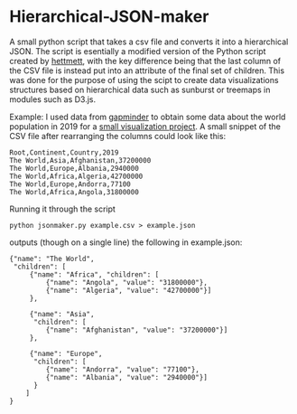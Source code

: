 # Hierarchical-JSON-maker
A small python script that takes a csv file and converts it into a hierarchical JSON. 
The script is esentially a modified version of the Python script created by [hettmett](https://github.com/hettmett/csv_to_json), with the key difference being that the last column of the CSV file is instead put into an attribute of the final set of children. This was done for the purpose of using the scipt to create data visualizations structures based on hierarchical data such as sunburst or treemaps in modules such as D3.js. 

Example: I used data from [gapminder](https://www.gapminder.org/) to obtain some data about the world population in 2019 for a [small visualization project](https://github.com/wska/Sunburst-Population-Visualization). A small snippet of the CSV file after rearranging the columns could look like this:

~~~~
Root,Continent,Country,2019
The World,Asia,Afghanistan,37200000
The World,Europe,Albania,2940000
The World,Africa,Algeria,42700000
The World,Europe,Andorra,77100
The World,Africa,Angola,31800000
~~~~

Running it through the script 
~~~~
python jsonmaker.py example.csv > example.json
~~~~
outputs (though on a single line) the following in example.json:

~~~~
{"name": "The World", 
 "children": [
     {"name": "Africa", "children": [
         {"name": "Angola", "value": "31800000"}, 
         {"name": "Algeria", "value": "42700000"}]
     }, 

     {"name": "Asia", 
      "children": [
         {"name": "Afghanistan", "value": "37200000"}]
     },

     {"name": "Europe", 
      "children": [
         {"name": "Andorra", "value": "77100"}, 
         {"name": "Albania", "value": "2940000"}]
      }
    ]
}
~~~~
